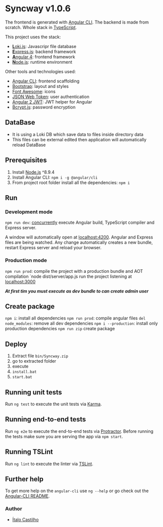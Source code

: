  # Syncway v1.0.6


The frontend is generated with [Angular CLI](https://github.com/angular/angular-cli). The backend is made from scratch. Whole stack in [TypeScript](https://www.typescriptlang.org).

This project uses the stack:
* [**L**oki.js](http://lokijs.org): Javascripr file database
* [**E**xpress.js](http://expressjs.com): backend framework
* [**A**ngular 4](https://angular.io): frontend framework
* [**N**ode.js](https://nodejs.org): runtime environment

Other tools and technologies used:
* [Angular CLI](https://cli.angular.io): frontend scaffolding
* [Bootstrap](http://www.getbootstrap.com): layout and styles
* [Font Awesome](http://fontawesome.io): icons
* [JSON Web Token](https://jwt.io): user authentication
* [Angular 2 JWT](https://github.com/auth0/angular2-jwt): JWT helper for Angular
* [Bcrypt.js](https://github.com/dcodeIO/bcrypt.js): password encryption

## DataBase
* It is using a Loki DB which save data to files inside directory data
* This files can be external edited then application will automatically reload DataBase 

## Prerequisites
1. Install [Node.js](https://nodejs.org) ^8.9.4 
2. Install Angular CLI: `npm i -g @angular/cli`
3. From project root folder install all the dependencies: `npm i`


## Run
### Development mode
`npm run dev`: [concurrently](https://github.com/kimmobrunfeldt/concurrently) execute Angular build, TypeScript compiler and Express server.

A window will automatically open at [localhost:4200](http://localhost:4200). Angular and Express files are being watched. Any change automatically creates a new bundle, restart Express server and reload your browser.

### Production mode
`npm run prod`: compile the project with a production bundle and AOT compilation 
`node dist/server/app.js run the project listening at [localhost:3000](http://localhost:3000)

***At first tim you must execute as dev bundle to can create admin user***
 
## Create package
 `npm i`: install all dependencies
 `npm run prod`: compile angular files
 `del node_modules`: remove all dev dependencies
 `npm i --production`: install only production dependencies
 `npm run zip` create package
 
## Deploy
1. Extract file `bin/Syncway.zip`
2. go to extracted folder 
3. execute 
4. `install.bat`
5. `start.bat`


## Running unit tests
Run `ng test` to execute the unit tests via [Karma](https://karma-runner.github.io).

## Running end-to-end tests
Run `ng e2e` to execute the end-to-end tests via [Protractor](http://www.protractortest.org/). 
Before running the tests make sure you are serving the app via `npm start`.

## Running TSLint
Run `ng lint` to execute the linter via [TSLint](https://palantir.github.io/tslint/).

## Further help
To get more help on the `angular-cli` use `ng --help` or go check out the [Angular-CLI README](https://github.com/angular/angular-cli/blob/master/README.md).

### Author
* [Ítalo Castilho](https://github.com/icastilho)

